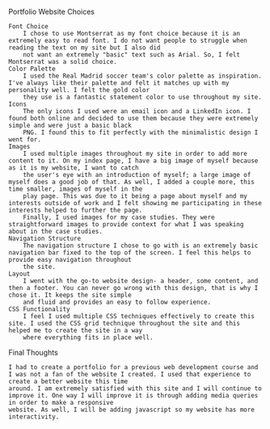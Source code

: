 Portfolio Website Choices

    Font Choice
        I chose to use Montserrat as my font choice because it is an extremely easy to read font. I do not want people to struggle when reading the text on my site but I also did 
        not want an extremely "basic" text such as Arial. So, I felt Montserrat was a solid choice.
    Color Palette
        I used the Real Madrid soccer team's color palette as inspiration. I've always like their palette and felt it matches up with my personality well. I felt the gold color 
        they use is a fantastic statement color to use throughout my site.
    Icons
        The only icons I used were an email icon and a LinkedIn icon. I found both online and decided to use them because they were extremely simple and were just a basic black 
        PNG. I found this to fit perfectly with the minimalistic design I went for.
    Images
        I used multiple images throughout my site in order to add more content to it. On my index page, I have a big image of myself because as it is my website, I want to catch 
        the user's eye with an introduction of myself; a large image of myself does a good job of that. As well, I added a couple more, this time smaller, images of myself in the 
        play page. This was due to it being a page about myself and my interests outside of work and I felt showing me participating in these interests helped to further the page. 
        Finally, I used images for my case studies. They were straightforward images to provide context for what I was speaking about in the case studies. 
    Navigation Structure
        The navigation structure I chose to go with is an extremely basic navigation bar fixed to the top of the screen. I feel this helps to provide easy navigation throughout 
        the site.
    Layout
        I went with the go-to website design- a header, some content, and then a footer. You can never go wrong with this design, that is why I chose it. It keeps the site simple 
        and fluid and provides an easy to follow experience.
    CSS Functionality
        I feel I used multiple CSS techniques effectively to create this site. I used the CSS grid technique throughout the site and this helped me to create the site in a way 
        where everything fits in place well.

Final Thoughts

    I had to create a portfolio for a previous web development course and I was not a fan of the website I created. I used that experience to create a better website this time 
    around. I am extremely satisfied with this site and I will continue to improve it. One way I will improve it is through adding media queries in order to make a responsive 
    website. As well, I will be adding javascript so my website has more interactivity.

